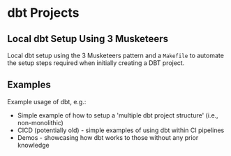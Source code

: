 # dbt Projects

## Local dbt Setup Using 3 Musketeers

Local dbt setup using the 3 Musketeers pattern and a `Makefile` to automate the setup steps required when initially creating a DBT project.

## Examples

Example usage of dbt, e.g.:

* Simple example of how to setup a 'multiple dbt project structure' (i.e., non-monolithic)
* CICD (potentially old) - simple examples of using dbt within CI pipelines
* Demos - showcasing how dbt works to those without any prior knowledge
